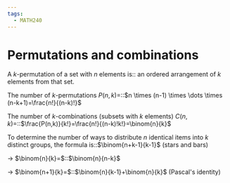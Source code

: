 ```yaml
---
tags:
  - MATH240
---
```

# Permutations and combinations

A $k$-permutation of a set with $n$ elements is:: an ordered arrangement of $k$ elements from that set.
<!--SR:!2025-05-09,57,230-->

The number of $k$-permutations $P(n,k)=$::$n \times (n-1) \times \dots \times (n-k+1)=\frac{n!}{(n-k)!}$
<!--SR:!2025-04-14,51,250-->

The number of $k$-combinations (subsets with $k$ elements) $C(n,k)=$::$\frac{P(n,k)}{k!}=\frac{n!}{(n-k)!k!}=\binom{n}{k}$
<!--SR:!2025-09-15,142,250-->

To determine the number of ways to distribute $n$ identical items into $k$ distinct groups, the formula is::$\binom{n+k-1}{k-1}$ (stars and bars)
<!--SR:!2025-05-14,18,150-->


$\rightarrow$ $\binom{n}{k}=$::$\binom{n}{n-k}$
<!--SR:!2025-05-13,62,230-->
$\rightarrow$ $\binom{n+1}{k}=$::$\binom{n}{k-1}+\binom{n}{k}$ (Pascal's identity)
<!--SR:!2025-05-11,61,230-->